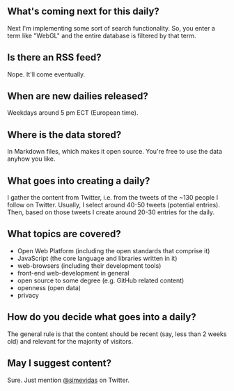 ## What's coming next for this daily?

Next I'm implementing some sort of search functionality. So, you enter a term like "WebGL" and the entire database is filtered by that term.

## Is there an RSS feed?

Nope. It'll come eventually.

## When are new dailies released?

Weekdays around 5 pm ECT (European time).

## Where is the data stored?

In Markdown files, which makes it open source. You're free to use the data anyhow you like.

## What goes into creating a daily?

I gather the content from Twitter, i.e. from the tweets of the ~130 people I follow on Twitter. Usually, I select around 40-50 tweets (potential entries). Then, based on those tweets I create around 20-30 entries for the daily.

## What topics are covered?

 - Open Web Platform (including the open standards that comprise it)
 - JavaScript (the core language and libraries written in it)
 - web-browsers (including their development tools)
 - front-end web-development in general
 - open source to some degree (e.g. GitHub related content)
 - openness (open data)
 - privacy

## How do you decide what goes into a daily?

The general rule is that the content should be recent (say, less than 2 weeks old) and relevant for the majority of visitors.

## May I suggest content?

Sure. Just mention [@simevidas](http://twitter.com/simevidas) on Twitter.